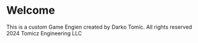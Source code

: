 # Welcome

This is a custom Game Engien created by Darko Tomic.
All rights reserved 2024 Tomicz Engineering LLC
